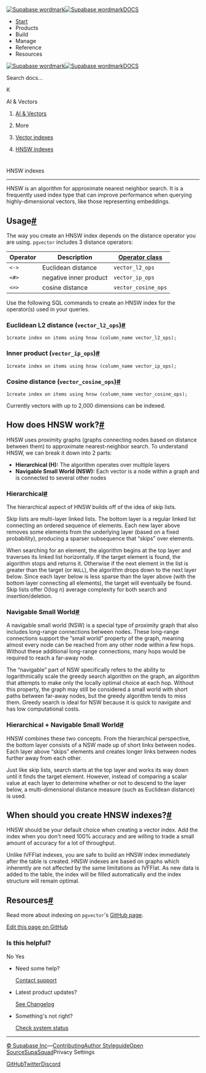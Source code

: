[![Supabase wordmark](https://supabase.com/docs/_next/image?url=%2Fdocs%2Fsupabase-dark.svg&w=256&q=75&dpl=dpl_5BYG5BkQhU19GEfZfhcgAbeGcRQo)![Supabase wordmark](https://supabase.com/docs/_next/image?url=%2Fdocs%2Fsupabase-light.svg&w=256&q=75&dpl=dpl_5BYG5BkQhU19GEfZfhcgAbeGcRQo)DOCS](https://supabase.com/docs)

-   [Start](https://supabase.com/docs/guides/getting-started)
-   Products
-   Build
-   Manage
-   Reference
-   Resources

[![Supabase wordmark](https://supabase.com/docs/_next/image?url=%2Fdocs%2Fsupabase-dark.svg&w=256&q=75&dpl=dpl_5BYG5BkQhU19GEfZfhcgAbeGcRQo)![Supabase wordmark](https://supabase.com/docs/_next/image?url=%2Fdocs%2Fsupabase-light.svg&w=256&q=75&dpl=dpl_5BYG5BkQhU19GEfZfhcgAbeGcRQo)DOCS](https://supabase.com/docs)

Search docs...

K

AI & Vectors

1.  [AI & Vectors](https://supabase.com/docs/guides/ai)

3.  More

5.  [Vector indexes](https://supabase.com/docs/guides/ai/vector-indexes)

7.  [HNSW indexes](https://supabase.com/docs/guides/ai/vector-indexes/hnsw-indexes)

# 

HNSW indexes

* * *

HNSW is an algorithm for approximate nearest neighbor search. It is a frequently used index type that can improve performance when querying highly-dimensional vectors, like those representing embeddings.

## Usage[#](#usage)

The way you create an HNSW index depends on the distance operator you are using. `pgvector` includes 3 distance operators:

| Operator | Description | [**Operator class**](https://www.postgresql.org/docs/current/sql-createopclass.html) |
| --- | --- | --- |
| `<->` | Euclidean distance | `vector_l2_ops` |
| `<#>` | negative inner product | `vector_ip_ops` |
| `<=>` | cosine distance | `vector_cosine_ops` |

Use the following SQL commands to create an HNSW index for the operator(s) used in your queries.

### Euclidean L2 distance (`vector_l2_ops`)[#](#euclidean-l2-distance--vectorl2ops-)

```
1create index on items using hnsw (column_name vector_l2_ops);
```

### Inner product (`vector_ip_ops`)[#](#inner-product--vectoripops-)

```
1create index on items using hnsw (column_name vector_ip_ops);
```

### Cosine distance (`vector_cosine_ops`)[#](#cosine-distance--vectorcosineops-)

```
1create index on items using hnsw (column_name vector_cosine_ops);
```

Currently vectors with up to 2,000 dimensions can be indexed.

## How does HNSW work?[#](#how-does-hnsw-work)

HNSW uses proximity graphs (graphs connecting nodes based on distance between them) to approximate nearest-neighbor search. To understand HNSW, we can break it down into 2 parts:

-   **Hierarchical (H):** The algorithm operates over multiple layers
-   **Navigable Small World (NSW):** Each vector is a node within a graph and is connected to several other nodes

### Hierarchical[#](#hierarchical)

The hierarchical aspect of HNSW builds off of the idea of skip lists.

Skip lists are multi-layer linked lists. The bottom layer is a regular linked list connecting an ordered sequence of elements. Each new layer above removes some elements from the underlying layer (based on a fixed probability), producing a sparser subsequence that “skips” over elements.

When searching for an element, the algorithm begins at the top layer and traverses its linked list horizontally. If the target element is found, the algorithm stops and returns it. Otherwise if the next element in the list is greater than the target (or `NULL`), the algorithm drops down to the next layer below. Since each layer below is less sparse than the layer above (with the bottom layer connecting all elements), the target will eventually be found. Skip lists offer O(log n) average complexity for both search and insertion/deletion.

### Navigable Small World[#](#navigable-small-world)

A navigable small world (NSW) is a special type of proximity graph that also includes long-range connections between nodes. These long-range connections support the “small world” property of the graph, meaning almost every node can be reached from any other node within a few hops. Without these additional long-range connections, many hops would be required to reach a far-away node.

The “navigable” part of NSW specifically refers to the ability to logarithmically scale the greedy search algorithm on the graph, an algorithm that attempts to make only the locally optimal choice at each hop. Without this property, the graph may still be considered a small world with short paths between far-away nodes, but the greedy algorithm tends to miss them. Greedy search is ideal for NSW because it is quick to navigate and has low computational costs.

### **Hierarchical +** Navigable Small World[#](#hierarchical--navigable-small-world)

HNSW combines these two concepts. From the hierarchical perspective, the bottom layer consists of a NSW made up of short links between nodes. Each layer above “skips” elements and creates longer links between nodes further away from each other.

Just like skip lists, search starts at the top layer and works its way down until it finds the target element. However, instead of comparing a scalar value at each layer to determine whether or not to descend to the layer below, a multi-dimensional distance measure (such as Euclidean distance) is used.

## When should you create HNSW indexes?[#](#when-should-you-create-hnsw-indexes)

HNSW should be your default choice when creating a vector index. Add the index when you don't need 100% accuracy and are willing to trade a small amount of accuracy for a lot of throughput.

Unlike IVFFlat indexes, you are safe to build an HNSW index immediately after the table is created. HNSW indexes are based on graphs which inherently are not affected by the same limitations as IVFFlat. As new data is added to the table, the index will be filled automatically and the index structure will remain optimal.

## Resources[#](#resources)

Read more about indexing on `pgvector`'s [GitHub page](https://github.com/pgvector/pgvector#indexing).

[Edit this page on GitHub](https://github.com/supabase/supabase/blob/master/apps/docs/content/guides/ai/vector-indexes/hnsw-indexes.mdx)

### Is this helpful?

No Yes

-   Need some help?
    
    [Contact support](https://supabase.com/support)
-   Latest product updates?
    
    [See Changelog](https://supabase.com/changelog)
-   Something's not right?
    
    [Check system status](https://status.supabase.com/)

* * *

[© Supabase Inc](https://supabase.com/)—[Contributing](https://github.com/supabase/supabase/blob/master/apps/docs/DEVELOPERS.md)[Author Styleguide](https://github.com/supabase/supabase/blob/master/apps/docs/CONTRIBUTING.md)[Open Source](https://supabase.com/open-source)[SupaSquad](https://supabase.com/supasquad)Privacy Settings

[GitHub](https://github.com/supabase/supabase)[Twitter](https://twitter.com/supabase)[Discord](https://discord.supabase.com/)